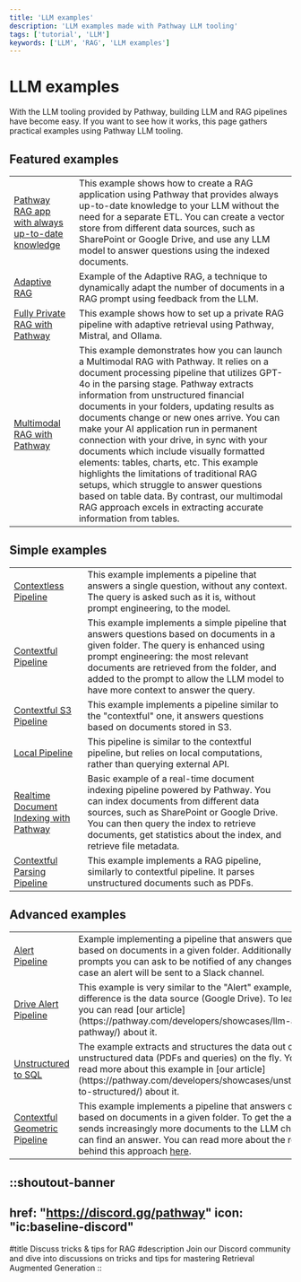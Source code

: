 ```yaml
---
title: 'LLM examples'
description: 'LLM examples made with Pathway LLM tooling'
tags: ['tutorial', 'LLM']
keywords: ['LLM', 'RAG', 'LLM examples']
---
```


# LLM examples

With the LLM tooling provided by Pathway, building LLM and RAG pipelines have become easy.
If you want to see how it works, this page gathers practical examples using Pathway LLM tooling.

## Featured examples

<table class="w-full">
    <tbody>
        <tr>
            <td class="text-center">
                <a href="https://github.com/pathwaycom/llm-app/tree/main/examples/pipelines/demo-question-answering">Pathway RAG app with always up-to-date knowledge</a>
            </td>
            <td class="text-center">
                This example shows how to create a RAG application using Pathway that provides always up-to-date knowledge to your LLM without the need for a separate ETL.
                You can create a vector store from different data sources, such as SharePoint or Google Drive, and use any LLM model to answer questions using the indexed documents.
            </td>
        </tr>
        <tr>
            <td class="text-center">
                <a href="https://github.com/pathwaycom/llm-app/tree/main/examples/pipelines/adaptive-rag">Adaptive RAG</a>
            </td>
            <td class="text-center">
                Example of the Adaptive RAG, a technique to dynamically adapt the number of documents in a RAG prompt using feedback from the LLM.
            </td>
        </tr>
        <tr>
            <td class="text-center">
                <a href="https://github.com/pathwaycom/llm-app/tree/main/examples/pipelines/private-rag">Fully Private RAG with Pathway</a>
            </td>
            <td class="text-center">
                This example shows how to set up a private RAG pipeline with adaptive retrieval using Pathway, Mistral, and Ollama.
            </td>
        </tr>
        <tr>
            <td class="text-center">
                <a href="https://github.com/pathwaycom/llm-app/tree/main/examples/pipelines/gpt_4o_multimodal_rag">Multimodal RAG with Pathway</a>
            </td>
            <td class="text-center">
                This example demonstrates how you can launch a Multimodal RAG with Pathway. It relies on a document processing pipeline that utilizes GPT-4o in the parsing stage. Pathway extracts information from unstructured financial documents in your folders, updating results as documents change or new ones arrive. You can make your AI application run in permanent connection with your drive, in sync with your documents which include visually formatted elements: tables, charts, etc.
                This example highlights the limitations of traditional RAG setups, which struggle to answer questions based on table data. By contrast, our multimodal RAG approach excels in extracting accurate information from tables.
            </td>
        </tr>
    </tbody>
</table>

## Simple examples

<table class="w-full">
    <!-- <thead>
        <tr>
            <th class="text-center">Name</th>
            <th class="text-center">Description</th>
        </tr>
    </thead> -->
    <tbody>
        <tr>
            <td class="text-center">
                <a href="https://github.com/pathwaycom/llm-app/tree/main/examples/pipelines/contextless">Contextless Pipeline</a>
            </td>
            <td class="text-center">
                This example implements a pipeline that answers a single question, without any context.
                The query is asked such as it is, without prompt engineering, to the model.
            </td>
        </tr>
        <tr>
            <td class="text-center">
                <a href="https://github.com/pathwaycom/llm-app/tree/main/examples/pipelines/contextful">Contextful Pipeline</a>
            </td>
            <td class="text-center">
                This example implements a simple pipeline that answers questions based on documents in a given folder.
                The query is enhanced using prompt engineering: the most relevant documents are retrieved from the folder, and added to the prompt to allow the LLM model to have more context to answer the query.
            </td>
        </tr>
        <tr>
            <td class="text-center">
                <a href="https://github.com/pathwaycom/llm-app/tree/main/examples/pipelines/contextful_s3">Contextful S3 Pipeline</a>
            </td>
            <td class="text-center">
                This example implements a pipeline similar to the "contextful" one, it answers questions based on documents stored in S3.
            </td>
        </tr>
        <tr>
            <td class="text-center">
                <a href="https://github.com/pathwaycom/llm-app/tree/main/examples/pipelines/local">Local Pipeline</a>
            </td>
            <td class="text-center">
                This pipeline is similar to the contextful pipeline, but relies on local computations, rather than querying external API.
            </td>
        </tr>
        <tr>
            <td class="text-center">
                <a href="https://github.com/pathwaycom/llm-app/tree/main/examples/pipelines/demo-document-indexing">Realtime Document Indexing with Pathway</a>
            </td>
            <td class="text-center">
                Basic example of a real-time document indexing pipeline powered by Pathway. You can index documents from different data sources, such as SharePoint or Google Drive. You can then query the index to retrieve documents, get statistics about the index, and retrieve file metadata.
            </td>
        </tr>
        <tr>
            <td class="text-center">
                <a href="https://github.com/pathwaycom/llm-app/tree/main/examples/pipelines/contextful_parsing">Contextful Parsing Pipeline</a>
            </td>
            <td class="text-center">
                This example implements a RAG pipeline, similarly to contextful pipeline. It parses unstructured documents such as PDFs.
            </td>
        </tr>
    </tbody>
</table>

## Advanced examples


<table class="w-full">
    <tbody>
        <tr>
            <td class="text-center">
                <a href="https://github.com/pathwaycom/llm-app/tree/main/examples/pipelines/alert">Alert Pipeline</a>
            </td>
            <td class="text-center">
                Example implementing a pipeline that answers questions based on documents in a given folder. Additionally, in your prompts you can ask to be notified of any changes - in such case an alert will be sent to a Slack channel.
            </td>
        </tr>
        <tr>
            <td class="text-center">
                <a href="https://github.com/pathwaycom/llm-app/tree/main/examples/pipelines/drive_alert">Drive Alert Pipeline</a>
            </td>
            <td class="text-center">
                This example is very similar to the "Alert" example, the only difference is the data source (Google Drive).
                To learn more, you can read [our article](https://pathway.com/developers/showcases/llm-alert-pathway/) about it.
            </td>
        </tr>
        <tr>
            <td class="text-center">
                <a href="https://github.com/pathwaycom/llm-app/tree/main/examples/pipelines/unstructured_to_sql_on_the_fly">Unstructured to SQL</a>
            </td>
            <td class="text-center">
                The example extracts and structures the data out of unstructured data (PDFs and queries) on the fly.
                You can read more about this example in [our article](https://pathway.com/developers/showcases/unstructured-to-structured/) about it.
            </td>
        </tr>
        <tr>
            <td class="text-center">
                <a href="https://github.com/pathwaycom/llm-app/tree/main/examples/pipelines/contextful_geometric">Contextful Geometric Pipeline</a>
            </td>
            <td class="text-center">
                This example implements a pipeline that answers questions based on documents in a given folder. To get the answer it sends increasingly more documents to the LLM chat until it can find an answer. You can read more about the reasoning behind this approach <a href="https://pathway.com/developers/showcases/adaptive-rag">here</a>.
            </td>
        </tr>
    </tbody>
</table>



::shoutout-banner
---
href: "https://discord.gg/pathway"
icon: "ic:baseline-discord"
---
#title
Discuss tricks & tips for RAG
#description
Join our Discord community and dive into discussions on tricks and tips for mastering Retrieval Augmented Generation
::
